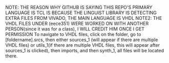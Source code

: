 NOTE: THE REASON WHY GITHUB IS SAYING THIS REPO'S PRIMARY LANGUAGE IS TCL IS BECAUSE THE LINGUIST LIBRARY IS DETECTING EXTRA FILES FROM VIVADO, THE MAIN LANGUAGE IS VHDL
NOTE2: THE VHDL FILES UNDER (eece351) WERE WORKED ON WITH ANOTHER PERSON(since it was for a class), I WILL CREDIT HIM ONCE I GET PERMISSION
To navigate to VHDL files, click on the folder, go to [foldername].srcs, then either sources_1 (will appear if there are multiple VHDL files) or utils_1(if there are multiple VHDL files, this will appear after sources_1 is clicked), then imports, and then synth_1, all files will be located there. 
